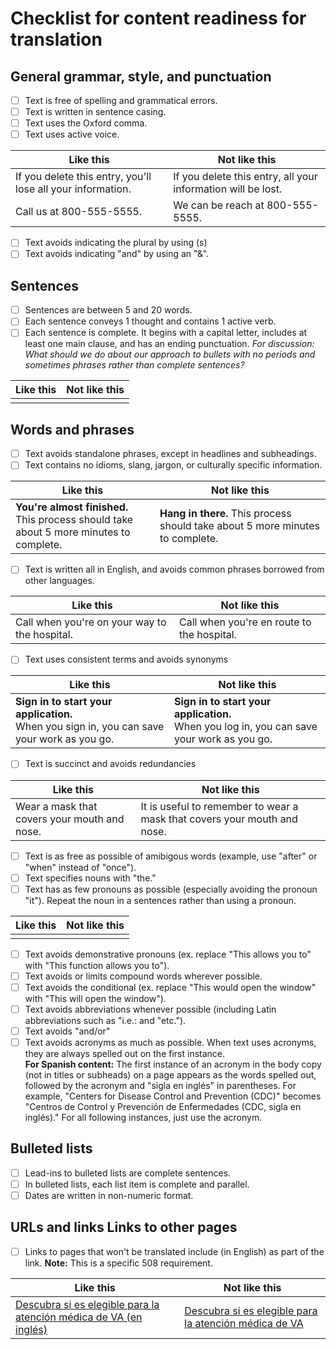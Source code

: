 
# Checklist for content readiness for translation

## General grammar, style, and punctuation

- [ ] Text is free of spelling and grammatical errors.
- [ ] Text is written in sentence casing.
- [ ] Text uses the Oxford comma.
- [ ] Text uses active voice.

| Like this | Not like this |
|---|---|
| If you delete this entry, you'll lose all your information. | If you delete this entry, all your information will be lost. |
| Call us at 800-555-5555. | We can be reach at 800-555-5555. |

- [ ] Text avoids indicating the plural by using (s)
- [ ] Text avoids indicating "and" by using an "&".

## Sentences

- [ ] Sentences are between 5 and 20 words.
- [ ] Each sentence conveys 1 thought and contains 1 active verb.
- [ ] Each sentence is complete. It begins with a capital letter, includes at least one main clause, and has an ending punctuation. _For discussion: What should we do about our approach to bullets with no periods and sometimes phrases rather than complete sentences?_

| Like this | Not like this |
|---|---|
|  |  |

## Words and phrases

- [ ] Text avoids standalone phrases, except in headlines and subheadings.
- [ ] Text contains no idioms, slang, jargon, or culturally specific information.

| Like this | Not like this |
|---|---|
| **You're almost finished.** <br> This process should take about 5 more minutes to complete. | **Hang in there.** This process should take about 5 more minutes to complete. |

- [ ] Text is written all in English, and avoids common phrases borrowed from other languages.

| Like this | Not like this |
|---|---|
| Call when you're on your way to the hospital. | Call when you're en route to the hospital. |

- [ ] Text uses consistent terms and avoids synonyms

| Like this | Not like this |
|---|---|
| **Sign in to start your application.** <br> When you sign in, you can save your work as you go. | **Sign in to start your application.** <br> When you log in, you can save your work as you go. |

- [ ] Text is succinct and avoids redundancies 

| Like this | Not like this |
|---|---|
| Wear a mask that covers your mouth and nose. | It is useful to remember to wear a mask that covers your mouth and nose. |

- [ ] Text is as free as possible of amibigous words (example, use "after" or "when" instead of "once").
- [ ] Text specifies nouns with "the."
- [ ] Text has as few pronouns as possible (especially avoiding the pronoun "it"). Repeat the noun in a sentences rather than using a pronoun.

| Like this | Not like this |
|---|---|
|  | |

- [ ] Text avoids demonstrative pronouns (ex. replace "This allows you to" with "This function allows you to").
- [ ] Text avoids or limits compound words wherever possible.
- [ ] Text avoids the conditional (ex. replace "This would open the window" with "This will open the window").
- [ ] Text avoids abbreviations whenever possible (including Latin abbreviations such as "i.e.: and "etc.").
- [ ] Text avoids "and/or" 
- [ ] Text avoids acronyms as much as possible. When text uses acronyms, they are always spelled out on the first instance. </br> **For Spanish content:** The first instance of an acronym in the body copy (not in titles or subheads) on a page appears as the words spelled out, followed by the acronym and "sigla en inglés" in parentheses. For example, "Centers for Disease Control and Prevention (CDC)" becomes "Centros de Control y Prevención de Enfermedades (CDC, sigla en inglés)." For all following instances, just use the acronym. 

## Bulleted lists

- [ ] Lead-ins to bulleted lists are complete sentences.
- [ ] In bulleted lists, each list item is complete and parallel.
- [ ] Dates are written in non-numeric format.

## URLs and links Links to other pages

- [ ] Links to pages that won't be translated include (in English) as part of the link. **Note:** This is a specific 508 requirement.

| Like this | Not like this |
|---|---|
| [Descubra si es elegible para la atención médica de VA (en inglés)](https://www.va.gov/health-care/eligibility/) | [Descubra si es elegible para la atención médica de VA](https://www.va.gov/health-care/eligibility/)  |







